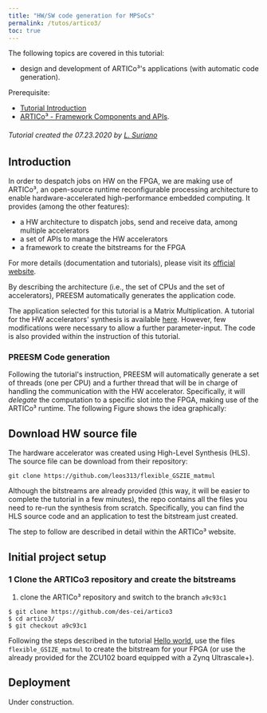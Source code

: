 ```yaml
---
title: "HW/SW code generation for MPSoCs"
permalink: /tutos/artico3/
toc: true
---
```


The following topics are covered in this tutorial:

* design and development of ARTICo³'s applications (with automatic code generation).

Prerequisite: 

* [Tutorial Introduction](/tutos/intro)
* [ARTICo³ - Framework Components and APIs](https://des-cei.github.io/tools/artico3).

###### Tutorial created the 07.23.2020 by [L. Suriano](mailto:leonardo.suriano@upm.es)

## Introduction

In order to despatch jobs on HW on the FPGA, we are making use of ARTICo³, an open-source runtime reconfigurable processing architecture to enable hardware-accelerated high-performance embedded computing. It provides (among the other features):

 * a HW architecture to dispatch jobs, send and receive data,  among multiple accelerators
 * a set of APIs to manage the HW accelerators
 * a framework to create the bitstreams for the FPGA 
 
 For more details (documentation and tutorials), please visit its [official website](https://des-cei.github.io/tools/artico3).

By describing the architecture (i.e., the set of CPUs and the set of accelerators), PREESM automatically generates the application code.

The application selected for this tutorial is a Matrix Multiplication. A tutorial for the HW accelerators' synthesis is available [here](https://des-cei.github.io/tools/artico3/tutorials/matmul). However, few modifications were necessary to allow a further parameter-input. The code is also provided within the instruction of this tutorial.

### PREESM Code generation

Following the tutorial's instruction, PREESM will automatically generate a set of threads (one per CPU) and a further thread that will be in charge of handling the communication with the HW accelerator. Specifically, it will *delegate* the computation to a specific slot into the FPGA, making use of the ARTICo³ runtime.
The following Figure shows the idea graphically:


## Download HW source file

The hardware accelerator was created using High-Level Synthesis (HLS).  The source file can be download from their repository:

```
git clone https://github.com/leos313/flexible_GSZIE_matmul

```

Although the bitstreams are already provided (this way, it will be easier to complete the tutorial in a few minutes), the repo contains all the files you need to re-run the synthesis from scratch. Specifically, you can find the HLS source code and an application to test the bitstream just created.

The step to follow are described in detail within the ARTICo³ website.

## Initial project setup

### 1 Clone the ARTICo3 repository and create the bitstreams

 1. clone the ARTICo³ repository and switch to the branch `a9c93c1`
 
 ``` 
$ git clone https://github.com/des-cei/artico3
$ cd artico3/
$ git checkout a9c93c1
 ```

Following the steps described in the tutorial [Hello world](https://des-cei.github.io/tools/artico3/tutorials/matmul), use the files `flexible_GSIZE_matmul` to create the bitstream for your FPGA (or use the already provided for the ZCU102 board equipped with a Zynq Ultrascale+).

## Deployment

Under construction.